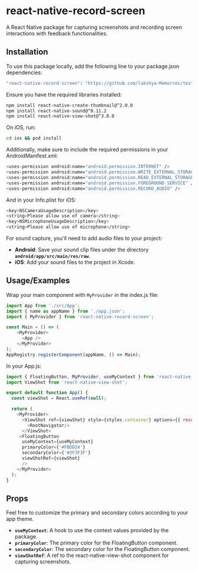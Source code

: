 
# react-native-record-screen

A React Native package for capturing screenshots and recording screen interactions with feedback functionalities.





## Installation

To use this package locally, add the following line to your package.json dependencies:

```bash
"react-native-record-screen": "https://github.com/lakshya-Memorres/testNpmLibrary"
```

Ensure you have the required libraries installed:

```bash
npm install react-native-create-thumbnail@^2.0.0
npm install react-native-sound@^0.11.2
npm install react-native-view-shot@^3.8.0
```
On iOS, run:
```bash
cd ios && pod install
```
Additionally, make sure to include the required permissions in your AndroidManifest.xml:
```bash
<uses-permission android:name="android.permission.INTERNET" />
<uses-permission android:name="android.permission.WRITE_EXTERNAL_STORAGE" />
<uses-permission android:name="android.permission.READ_EXTERNAL_STORAGE" />
<uses-permission android:name="android.permission.FOREGROUND_SERVICE" />
<uses-permission android:name="android.permission.RECORD_AUDIO" />
```

And in your Info.plist for iOS:
```bash
<key>NSCameraUsageDescription</key>
<string>Please allow use of camera</string>
<key>NSMicrophoneUsageDescription</key>
<string>Please allow use of microphone</string>
```

For sound capture, you'll need to add audio files to your project:
- **Android**: Save your sound clip files under the directory **`android/app/src/main/res/raw`**.
- **iOS**: Add your sound files to the project in Xcode.

## Usage/Examples

Wrap your main component with `MyProvider` in the index.js file:

```javascript
import App from './src/App';
import { name as appName } from './app.json';
import { MyProvider } from 'react-native-record-screen';

const Main = () => (
    <MyProvider>
      <App />
    </MyProvider>
);
AppRegistry.registerComponent(appName, () => Main);
```

In your App.js:

```javascript
import { FloatingButton, MyProvider, useMyContext } from 'react-native-record-screen';
import ViewShot from 'react-native-view-shot';

export default function App() {
  const viewShot = React.useRef(null);

  return (
    <MyProvider>
      <ViewShot ref={viewShot} style={styles.container} options={{ result: "data-uri"}}>
        <RootNavigator/>
      </ViewShot>
     <FloatingButton 
      useMyContext={useMyContext} 
      primaryColor={'#FBDD24'}
      secondaryColor={'#3F3F3F'}
      viewShotRef={viewShot}
      />
    </MyProvider>
  );
}
```



## Props


Feel free to customize the primary and secondary colors according to your app theme.
- **`useMyContext`**: A hook to use the context values provided by the package.
- **`primaryColor`**: The primary color for the FloatingButton component.
- **`secondaryColor`**: The secondary color for the FloatingButton component.
- **`viewShotRef`**: A ref to the react-native-view-shot component for capturing screenshots.


